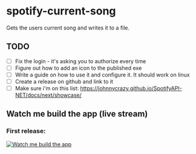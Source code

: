 # spotify-current-song
Gets the users current song and writes it to a file.

## TODO
- [ ] Fix the login - it's asking you to authorize every time
- [ ] Figure out how to add an icon to the published exe
- [ ] Write a guide on how to use it and configure it.  It should work on linux
- [ ] Create a release on github and link to it
- [ ] Make sure i'm on this list: https://johnnycrazy.github.io/SpotifyAPI-NET/docs/next/showcase/

## Watch me build the app (live stream)

### First release:
[![Watch me build the app](https://img.youtube.com/vi/GkkEfTrumYI/0.jpg)](https://www.youtube.com/watch?v=GkkEfTrumYI)
